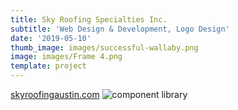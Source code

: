 ```yaml
---
title: Sky Roofing Specialties Inc.
subtitle: 'Web Design & Development, Logo Design'
date: '2019-05-10'
thumb_image: images/successful-wallaby.png
image: images/Frame 4.png
template: project
---
```

[skyroofingaustin.com](https://www.skyroofingaustin.com/)
![component library](component-library.png)
